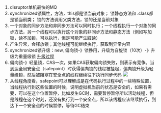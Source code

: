 1. disruptor单机最快的MQ
2. synchronized锁属性，方法，this都是锁当前对象； 锁静态方法和 .class都是锁当前类； 锁的方法调用父类方法，锁的还是当前对象
3. 一个对象的同步方法和非同步方法可以同时执行；一个线程执行一个对象的同步方法，另一个线程可以执行这个对象的非同步方法和静态方法（例如写加锁，读不加锁，可以执行，但是可能产生脏读）
4. 产生异常，会释放锁；其他线程可能继续执行，获取到异常内容
5. synchronized锁升级：new, 偏向锁-》锁挣用，升级为自旋锁（10次）-》升级为重量级锁  [升级过程](https://blog.csdn.net/zhoufanyang_china/article/details/54601311)
6. 偏向锁-》轻量锁，CAS一次，如果CAS获取偏向锁失败，则表示有竞争。当到达全局安全点（safepoint）时获得偏向锁的线程被挂起，偏向锁升级为轻量级锁，然后被阻塞在安全点的线程继续往下执行同步代码
![](https://tva1.sinaimg.cn/large/007S8ZIlly1ghmqfsz2foj31ie0pu15n.jpg)
7. 从线程角度看，safepoint可以理解成是在代码执行过程中的一些特殊位置，当线程执行到这些位置的时候，说明虚拟机当前的状态是安全的，如果有需要，可以在这个位置暂停，比如发生GC时，需要暂停暂停所以活动线程，但是线程在这个时刻，还没有执行到一个安全点，所以该线程应该继续执行，到达下一个安全点的时候暂停，等待GC结束
